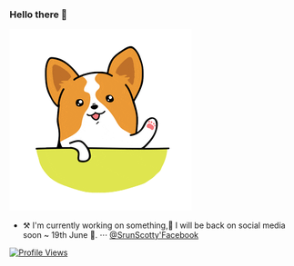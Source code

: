 ### Hello there 👋

![Hello](https://github.com/ChumSrun/ChumSrun/raw/master/hello.gif)

- ⚒ I'm currently working on something,🚀 I will be back on social media soon ~ 19th June 💚.
⋅⋅⋅ [@SrunScotty'Facebook](https://www.facebook.com/srun.scotty.7)

[![Profile Views](http://hits.dwyl.com/ChumSrun/ChumSrun.svg)](https://github.com/ChumSrun)